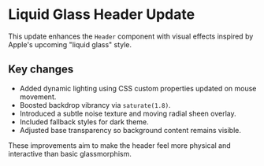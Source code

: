 # Liquid Glass Header Update

This update enhances the `Header` component with visual effects inspired by Apple's upcoming "liquid glass" style.

## Key changes
- Added dynamic lighting using CSS custom properties updated on mouse movement.
- Boosted backdrop vibrancy via `saturate(1.8)`.
- Introduced a subtle noise texture and moving radial sheen overlay.
- Included fallback styles for dark theme.
- Adjusted base transparency so background content remains visible.

These improvements aim to make the header feel more physical and interactive than basic glassmorphism.

